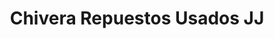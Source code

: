 ---
title: "Chivera Repuestos Usados JJ"
url: /san-antonio-de-los-altos/chivera-repuestos-usados-jj/
shop: piezas de automóviles
---